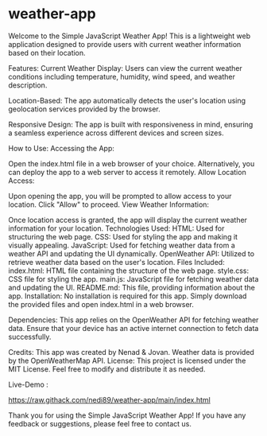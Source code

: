 # weather-app
Welcome to the Simple JavaScript Weather App! This is a lightweight web application designed to provide users with current weather information based on their location.

Features:
Current Weather Display: Users can view the current weather conditions including temperature, humidity, wind speed, and weather description.

Location-Based: The app automatically detects the user's location using geolocation services provided by the browser.

Responsive Design: The app is built with responsiveness in mind, ensuring a seamless experience across different devices and screen sizes.

How to Use:
Accessing the App:

Open the index.html file in a web browser of your choice.
Alternatively, you can deploy the app to a web server to access it remotely.
Allow Location Access:

Upon opening the app, you will be prompted to allow access to your location. Click "Allow" to proceed.
View Weather Information:

Once location access is granted, the app will display the current weather information for your location.
Technologies Used:
HTML: Used for structuring the web page.
CSS: Used for styling the app and making it visually appealing.
JavaScript: Used for fetching weather data from a weather API and updating the UI dynamically.
OpenWeather API: Utilized to retrieve weather data based on the user's location.
Files Included:
index.html: HTML file containing the structure of the web page.
style.css: CSS file for styling the app.
main.js: JavaScript file for fetching weather data and updating the UI.
README.md: This file, providing information about the app.
Installation:
No installation is required for this app. Simply download the provided files and open index.html in a web browser.

Dependencies:
This app relies on the OpenWeather API for fetching weather data. Ensure that your device has an active internet connection to fetch data successfully.

Credits:
This app was created by Nenad & Jovan.
Weather data is provided by the OpenWeatherMap API.
License:
This project is licensed under the MIT License. Feel free to modify and distribute it as needed.

Live-Demo : 

https://raw.githack.com/nedi89/weather-app/main/index.html


Thank you for using the Simple JavaScript Weather App! If you have any feedback or suggestions, please feel free to contact us.
